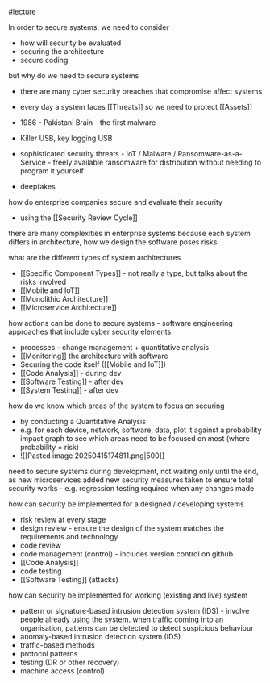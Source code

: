#lecture

In order to secure systems, we need to consider 
- how will security be evaluated 
- securing the architecture
- secure coding 

but why do we need to secure systems
- there are many cyber security breaches that compromise affect systems
- every day a system faces [[Threats]] so we need to protect [[Assets]]

- 1986 - Pakistani Brain - the first malware 
- Killer USB, key logging USB
- sophisticated security threats - IoT / Malware / Ransomware-as-a-Service - freely available ransomware for distribution without needing to program it yourself 
- deepfakes 

how do enterprise companies secure and evaluate their security 
- using the [[Security Review Cycle]]

there are many complexities in enterprise systems because each system differs in architecture, how we design the software poses risks

what are the different types of system architectures
- [[Specific Component Types]] - not really a type, but talks about the risks involved
- [[Mobile and IoT]]
- [[Monolithic Architecture]]
- [[Microservice Architecture]]

how actions can be done to secure systems - software engineering approaches that include cyber security elements
- processes - change management + quantitative analysis
- [[Monitoring]] the architecture with software
- Securing the code itself ([[Mobile and IoT]])
- [[Code Analysis]]  - during dev
- [[Software Testing]] - after dev
- [[System Testing]] - after dev

how do we know which areas of the system to focus on securing 
- by conducting a Quantitative Analysis 
- e.g. for each device, network, software, data, plot it against a probability impact graph to see which areas need to be focused on most (where probability = risk)
- ![[Pasted image 20250415174811.png|500]]

need to secure systems during development, not waiting only until the end, as new microservices added new security measures taken to ensure total security works - e.g. regression testing required when any changes made

how can security be implemented for a designed / developing systems
- risk review at every stage
- design review - ensure the design of the system matches the requirements and technology
- code review 
- code management (control) - includes version control on github 
- [[Code Analysis]]
- code testing
- [[Software Testing]] (attacks)

how can security be implemented for working (existing and live) system
- pattern or signature-based intrusion detection system (IDS) - involve people already using the system. when traffic coming into an organisation, patterns can be detected to detect suspicious behaviour
- anomaly-based intrusion detection system (IDS)
- traffic-based methods
- protocol patterns
- testing (DR or other recovery)
- machine access (control)